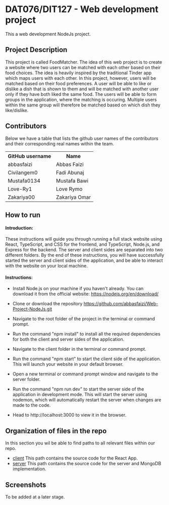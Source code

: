 # DAT076/DIT127 - Web development project
This a web development NodeJs project.


## Project Description
This project is called FoodMatcher. The idea of this web project is to create a website where two users can be matched with each other based on their food choices. The idea is heavily inspired by the traditional Tinder app which maps users with each other. In this project, however, users will be matched based on their food preferences. A user will be able to like or dislike a dish that is shown to them and will be matched with another user only if they have both liked the same food. The users will be able to form groups in the application, where the matching is occuring. Multiple users within the same group will therefore be matched based on which dish they like/dislike. 


## Contributors 
Below we have a table that lists the github user names of the contributors and their corresponding real names within the team.

<table>
  <tr>
    <th>GitHub username</th>
    <th>Name</th>
  </tr>
    <td>abbasfaizi</td>
    <td>Abbas Faizi</td>
  <tr>
    
  </tr>
  <tr>
    <td>Civilangem0</td>
    <td>Fadi Abunaj</td>
  </tr>
  <tr>
    <td>Mustafa0134</td>
    <td>Mustafa Bawi</td>
  </tr>
  <tr>
    <td>Love-Ry1</td>
    <td>Love Rymo</td>
  </tr>
  <tr>
    <td>Zakariya00</td>
    <td>Zakariya Omar</td>
  </tr>
  
</table>

## How to run

#### Introduction:
These instructions will guide you through running a full stack website using React, TypeScript, and CSS for the frontend, and TypeScript, Node.js, and Express for the backend. The server and client sides are separated into two different folders. By the end of these instructions, you will have successfully started the server and client sides of the application, and be able to interact with the website on your local machine.

#### Instructions:

* Install Node.js on your machine if you haven't already. You can download it from the official website: https://nodejs.org/en/download/

* Clone or download the repository https://github.com/abbasfaizi/Web-Project-NodeJs.git

* Navigate to the root folder of the project in the terminal or command prompt.

* Run the command "npm install" to install all the required dependencies for both the client and server sides of the application.

* Navigate to the client folder in the terminal or command prompt.

* Run the command "npm start" to start the client side of the application. This will launch your website in your default browser.

* Open a new terminal or command prompt window and navigate to the server folder.

* Run the command "npm run dev" to start the server side of the application in development mode. This will start the server using nodemon, which will automatically restart the server when changes are made to the code.

* Head to http://localhost:3000 to view it in the browser.

## Organization of files in the repo

In this section you wil be able to find paths to all relevant files within our repo.

- [client](https://github.com/abbasfaizi/Web-Project-NodeJs/tree/main/client) This path contains the source code for the React App.
- [server](https://github.com/abbasfaizi/Web-Project-NodeJs/tree/main/server) This path contains the source code for the server and MongoDB implementation. 



## Screenshots

To be added at a later stage.
